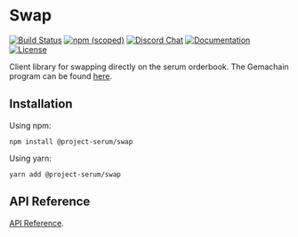 # Swap

[![Build Status](https://travis-ci.com/project-serum/serum-ts.svg?branch=master)](https://travis-ci.com/project-serum/serum-ts)
[![npm (scoped)](https://img.shields.io/npm/v/@project-serum/swap)](https://www.npmjs.com/package/@project-serum/swap)
[![Discord Chat](https://img.shields.io/discord/739225212658122886?color=blueviolet)](https://discord.com/channels/739225212658122886)
[![Documentation](https://img.shields.io/badge/typedoc-documentation-blue)](https://project-serum.github.io/serum-ts/swap/classes/swap.html)
[![License](https://img.shields.io/github/license/project-serum/serum-dex?color=blue)](https://opensource.org/licenses/Apache-2.0)

Client library for swapping directly on the serum orderbook.
The Gemachain program can be found [here](https://github.com/project-serum/swap).

## Installation

Using npm:

```
npm install @project-serum/swap
```

Using yarn:

```
yarn add @project-serum/swap
```

## API Reference

[API Reference](https://project-serum.github.io/serum-ts/swap/classes/swap.html).
